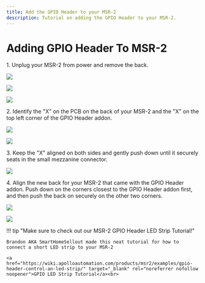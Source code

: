 ```yaml
---
title: Add the GPIO Header to your MSR-2
description: Tutorial on adding the GPIO Header to your MSR-2.
---
```

# Adding GPIO Header To MSR-2

1\. Unplug your MSR-2 from power and remove the back.

![](../../../assets/msr-2-add-co2-pic-1.jpg)

![](../../../assets/msr-2-add-co2-pic-2.jpg)

![](../../../assets/msr-2-add-co2-pic-3-1.jpg)

2\. Identify the "X" on the PCB on the back of your MSR-2 and the "X" on the top left corner of the GPIO Header addon.

![](assets/msr-2-gpio-header-pic-1.jpg)

![](assets/msr-2-gpio-header-pic-2.jpg)

3\. Keep the "X" aligned on both sides and gently push down until it securely seats in the small mezzanine connector.

![](assets/msr-2-gpio-header-pic-3.jpg)

4\. Align the new back for your MSR-2 that came with the GPIO Header addon. Push down on the corners closest to the GPIO Header addon first, and then push the back on securely on the other two corners.

![](assets/msr-2-gpio-header-pic-5.jpg)

![](assets/msr-2-gpio-header-pic-4.jpg)

!!! tip "Make sure to check out our MSR-2 GPIO Header LED Strip Tutorial!"

    Brandon AKA SmartHomeSellout made this neat tutorial for how to connect a short LED strip to your MSR-2

    <a href="https://wiki.apolloautomation.com/products/msr2/examples/gpio-header-control-an-led-strip/" target="_blank" rel="noreferrer nofollow noopener">GPIO LED Strip Tutorial</a><br>